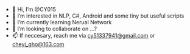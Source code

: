 - 👋 Hi, I’m @CY015
- 👀 I’m interested in NLP, C#, Android and some tiny but useful scripts
- 🌱 I’m currently learning Nerual Network
- 💞️ I’m looking to collaborate on ...?
- 📫 If neccesary, reach me via cy51337941@gmail.com or cheyi_gho@163.com

<!---
CY015/CY015 is a ✨ special ✨ repository because its `README.md` (this file) appears on your GitHub profile.
You can click the Preview link to take a look at your changes.
--->
